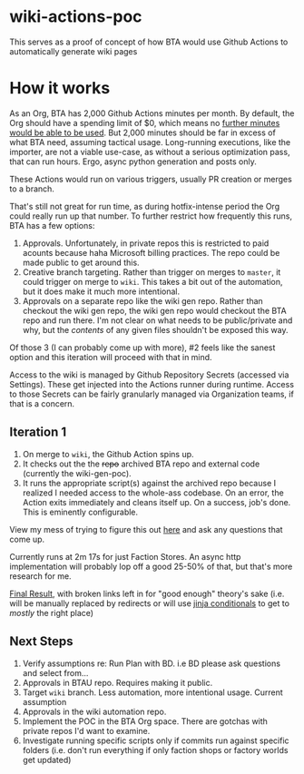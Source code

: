 # wiki-actions-poc

This serves as a proof of concept of how BTA would use Github Actions to automatically generate wiki pages

# How it works
As an Org, BTA has 2,000 Github Actions minutes per month. By default, the Org should have a spending limit of $0, which means no [further minutes would be able to be used](https://docs.github.com/en/billing/managing-billing-for-your-products/managing-billing-for-github-actions/about-billing-for-github-actions#about-spending-limits). But 2,000 minutes should be far in excess of what BTA need, assuming tactical usage. Long-running executions, like the importer, are not a viable use-case, as without a serious optimization pass, that can run hours. Ergo, async python generation and posts only.

These Actions would run on various triggers, usually PR creation or merges to a branch.

That's still not great for run time, as during hotfix-intense period the Org could really run up that number. To further restrict how frequently this runs, BTA has a few options:

1. Approvals. Unfortunately, in private repos this is restricted to paid acounts because haha Microsoft billing practices. The repo could be made public to get around this.
2. Creative branch targeting. Rather than trigger on merges to `master`, it could trigger on merge to `wiki`. This takes a bit out of the automation, but it does make it much more intentional.
3. Approvals on a separate repo like the wiki gen repo. Rather than checkout the wiki gen repo, the wiki gen repo would checkout the BTA repo and run there. I'm not clear on what needs to be public/private and why, but the *contents* of any given files shouldn't be exposed this way. 

Of those 3 (I can probably come up with more), #2 feels like the sanest option and this iteration will proceed with that in mind. 

Access to the wiki is managed by Github Repository Secrets (accessed via Settings). These get injected into the Actions runner during runtime. Access to those Secrets can be fairly granularly managed via Organization teams, if that is a concern. 

## Iteration 1

1. On merge to `wiki`, the Github Action spins up.
2. It checks out the the ~~repo~~ archived BTA repo and external code (currently the wiki-gen-poc). 
3. It runs the appropriate script(s) against the archived repo because I realized I needed access to the whole-ass codebase. On an error, the Action exits immediately and cleans itself up. On a success, job's done. This is eminently configurable. 

View my mess of trying to figure this out [here](https://github.com/amidatelion/wiki-actions-poc/actions) and ask any questions that come up. 

Currently runs at 2m 17s for just Faction Stores. An async http implementation will probably lop off a good 25-50% of that, but that's more research for me. 

[Final Result](https://www.bta3062.com/index.php?title=WikiGenPoc), with broken links left in for "good enough" theory's sake (i.e. will be manually replaced by redirects or will use [jinja conditionals](https://github.com/amidatelion/wiki-gen-poc/tree/parser?tab=readme-ov-file#next-steps) to get to *mostly* the right place)

## Next Steps

1. Verify assumptions re: Run Plan with BD. i.e BD please ask questions and select from...
  1. Approvals in BTAU repo. Requires making it public.
  2. Target `wiki` branch. Less automation, more intentional usage. Current assumption
  3. Approvals in the wiki automation repo. 
2. Implement the POC in the BTA Org space. There are gotchas with private repos I'd want to examine. 
3. Investigate running specific scripts only if commits run against specific folders (i.e. don't run everything if only faction shops or factory worlds get updated)